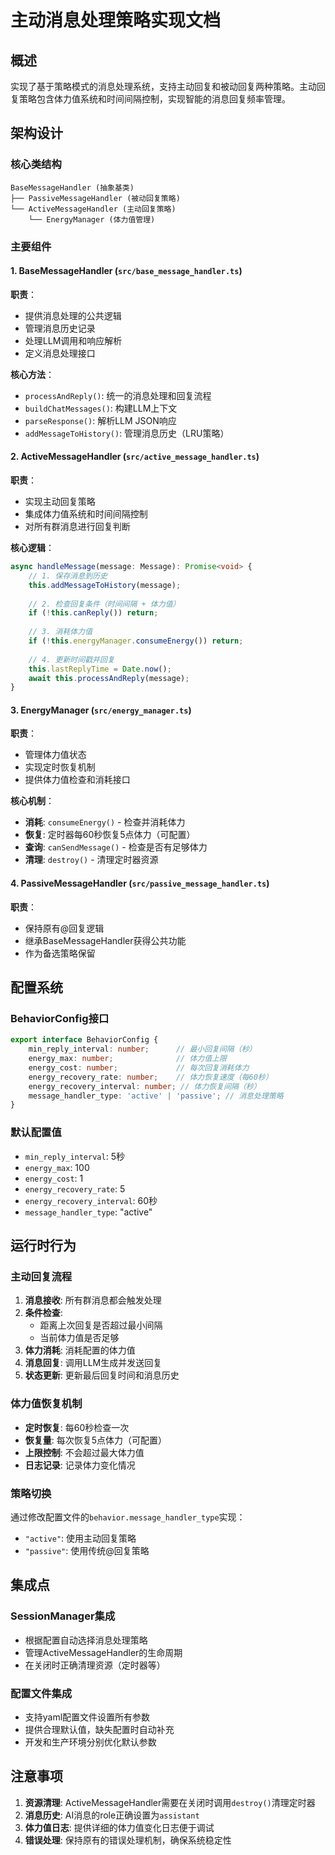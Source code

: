 # 主动消息处理策略实现文档

## 概述

实现了基于策略模式的消息处理系统，支持主动回复和被动回复两种策略。主动回复策略包含体力值系统和时间间隔控制，实现智能的消息回复频率管理。

## 架构设计

### 核心类结构

```
BaseMessageHandler (抽象基类)
├── PassiveMessageHandler (被动回复策略)
└── ActiveMessageHandler (主动回复策略)
    └── EnergyManager (体力值管理)
```

### 主要组件

#### 1. BaseMessageHandler (`src/base_message_handler.ts`)

**职责**：
- 提供消息处理的公共逻辑
- 管理消息历史记录
- 处理LLM调用和响应解析
- 定义消息处理接口

**核心方法**：
- `processAndReply()`: 统一的消息处理和回复流程
- `buildChatMessages()`: 构建LLM上下文
- `parseResponse()`: 解析LLM JSON响应
- `addMessageToHistory()`: 管理消息历史（LRU策略）

#### 2. ActiveMessageHandler (`src/active_message_handler.ts`)

**职责**：
- 实现主动回复策略
- 集成体力值系统和时间间隔控制
- 对所有群消息进行回复判断

**核心逻辑**：
```typescript
async handleMessage(message: Message): Promise<void> {
    // 1. 保存消息到历史
    this.addMessageToHistory(message);
    
    // 2. 检查回复条件（时间间隔 + 体力值）
    if (!this.canReply()) return;
    
    // 3. 消耗体力值
    if (!this.energyManager.consumeEnergy()) return;
    
    // 4. 更新时间戳并回复
    this.lastReplyTime = Date.now();
    await this.processAndReply(message);
}
```

#### 3. EnergyManager (`src/energy_manager.ts`)

**职责**：
- 管理体力值状态
- 实现定时恢复机制
- 提供体力值检查和消耗接口

**核心机制**：
- **消耗**: `consumeEnergy()` - 检查并消耗体力
- **恢复**: 定时器每60秒恢复5点体力（可配置）
- **查询**: `canSendMessage()` - 检查是否有足够体力
- **清理**: `destroy()` - 清理定时器资源

#### 4. PassiveMessageHandler (`src/passive_message_handler.ts`)

**职责**：
- 保持原有@回复逻辑
- 继承BaseMessageHandler获得公共功能
- 作为备选策略保留

## 配置系统

### BehaviorConfig接口

```typescript
export interface BehaviorConfig {
    min_reply_interval: number;      // 最小回复间隔（秒）
    energy_max: number;              // 体力值上限
    energy_cost: number;             // 每次回复消耗体力
    energy_recovery_rate: number;    // 体力恢复速度（每60秒）
    energy_recovery_interval: number; // 体力恢复间隔（秒）
    message_handler_type: 'active' | 'passive'; // 消息处理策略
}
```

### 默认配置值

- `min_reply_interval`: 5秒
- `energy_max`: 100
- `energy_cost`: 1  
- `energy_recovery_rate`: 5
- `energy_recovery_interval`: 60秒
- `message_handler_type`: "active"

## 运行时行为

### 主动回复流程

1. **消息接收**: 所有群消息都会触发处理
2. **条件检查**: 
   - 距离上次回复是否超过最小间隔
   - 当前体力值是否足够
3. **体力消耗**: 消耗配置的体力值
4. **消息回复**: 调用LLM生成并发送回复
5. **状态更新**: 更新最后回复时间和消息历史

### 体力值恢复机制

- **定时恢复**: 每60秒检查一次
- **恢复量**: 每次恢复5点体力（可配置）
- **上限控制**: 不会超过最大体力值
- **日志记录**: 记录体力变化情况

### 策略切换

通过修改配置文件的`behavior.message_handler_type`实现：
- `"active"`: 使用主动回复策略
- `"passive"`: 使用传统@回复策略

## 集成点

### SessionManager集成

- 根据配置自动选择消息处理策略
- 管理ActiveMessageHandler的生命周期
- 在关闭时正确清理资源（定时器等）

### 配置文件集成

- 支持yaml配置文件设置所有参数
- 提供合理默认值，缺失配置时自动补充
- 开发和生产环境分别优化默认参数

## 注意事项

1. **资源清理**: ActiveMessageHandler需要在关闭时调用`destroy()`清理定时器
2. **消息历史**: AI消息的role正确设置为`assistant`
3. **体力值日志**: 提供详细的体力值变化日志便于调试
4. **错误处理**: 保持原有的错误处理机制，确保系统稳定性